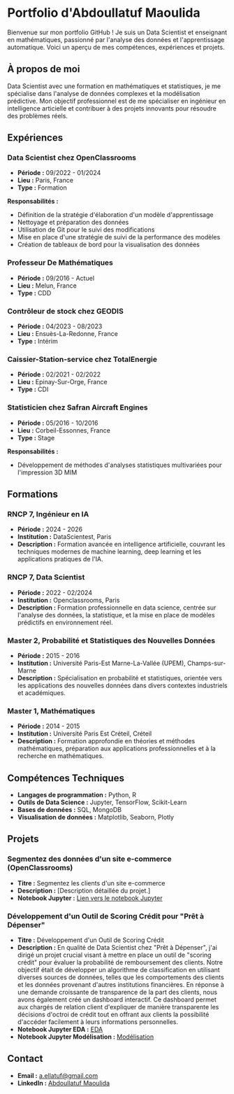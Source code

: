 # Portfolio d'Abdoullatuf Maoulida

Bienvenue sur mon portfolio GitHub ! Je suis un Data Scientist et enseignant en mathématiques, passionné par l'analyse des données et l'apprentissage automatique. Voici un aperçu de mes compétences, expériences et projets.

## À propos de moi

Data Scientist avec une formation en mathématiques et statistiques, je me spécialise dans l'analyse de données complexes et la modélisation prédictive. Mon objectif professionnel est de me spécialiser en ingénieur en intelligence articielle et contribuer à des projets innovants pour résoudre des problèmes réels.

## Expériences

### Data Scientist chez OpenClassrooms
- **Période :** 09/2022 - 01/2024
- **Lieu :** Paris, France
- **Type :** Formation

**Responsabilités :**
- Définition de la stratégie d'élaboration d'un modèle d'apprentissage
- Nettoyage et préparation des données
- Utilisation de Git pour le suivi des modifications
- Mise en place d'une stratégie de suivi de la performance des modèles
- Création de tableaux de bord pour la visualisation des données

### Professeur De Mathématiques
- **Période :** 09/2016 - Actuel
- **Lieu :** Melun, France
- **Type :** CDD

### Contrôleur de stock chez GEODIS
- **Période :** 04/2023 - 08/2023
- **Lieu :** Ensuès-La-Redonne, France
- **Type :** Intérim

### Caissier-Station-service chez TotalEnergie
- **Période :** 02/2021 - 02/2022
- **Lieu :** Epinay-Sur-Orge, France
- **Type :** CDI

### Statisticien chez Safran Aircraft Engines
- **Période :** 05/2016 - 10/2016
- **Lieu :** Corbeil-Essonnes, France
- **Type :** Stage

**Responsabilités :**
- Développement de méthodes d'analyses statistiques multivariées pour l'impression 3D MIM

## Formations

### RNCP 7, Ingénieur en IA
- **Période :** 2024 - 2026
- **Institution :** DataScientest, Paris
- **Description :** Formation avancée en intelligence artificielle, couvrant les techniques modernes de machine learning, deep learning et les applications pratiques de l'IA.

### RNCP 7, Data Scientist
- **Période :** 2022 - 02/2024
- **Institution :** Openclassrooms, Paris
- **Description :** Formation professionnelle en data science, centrée sur l'analyse des données, la statistique, et la mise en place de modèles prédictifs en environnement réel.

### Master 2, Probabilité et Statistiques des Nouvelles Données
- **Période :** 2015 - 2016
- **Institution :** Université Paris-Est Marne-La-Vallée (UPEM), Champs-sur-Marne
- **Description :** Spécialisation en probabilité et statistiques, orientée vers les applications des nouvelles données dans divers contextes industriels et académiques.

### Master 1, Mathématiques
- **Période :** 2014 - 2015
- **Institution :** Université Paris Est Créteil, Créteil
- **Description :** Formation approfondie en théories et méthodes mathématiques, préparation aux applications professionnelles et à la recherche en mathématiques.


## Compétences Techniques

- **Langages de programmation :** Python, R
- **Outils de Data Science :** Jupyter, TensorFlow, Scikit-Learn
- **Bases de données :** SQL, MongoDB
- **Visualisation de données :** Matplotlib, Seaborn, Plotly

## Projets

### Segmentez des données d'un site e-commerce (OpenClassrooms)
- **Titre :** Segmentez les clients d'un site e-commerce
- **Description :** [Description détaillée du projet.]
- **Notebook Jupyter :** [Lien vers le notebook Jupyter](URL_du_notebook)

### Développement d'un Outil de Scoring Crédit pour "Prêt à Dépenser"
- **Titre :** Développement d'un Outil de Scoring Crédit
- **Description :** En qualité de Data Scientist chez "Prêt à Dépenser", j'ai dirigé un projet crucial visant à mettre en place un outil de "scoring crédit" pour évaluer la probabilité de remboursement des clients. Notre objectif était de développer un algorithme de classification en utilisant diverses sources de données, telles que les comportements des clients et les données provenant d'autres institutions financières. En réponse à une demande croissante de transparence de la part des clients, nous avons également créé un dashboard interactif. Ce dashboard permet aux chargés de relation client d'expliquer de manière transparente les décisions d'octroi de crédit tout en offrant aux clients la possibilité d'accéder facilement à leurs informations personnelles.
- **Notebook Jupyter EDA :** [EDA](URL_du_notebook)
- **Notebook Jupyter Modélisation :** [Modélisation](URL_du_notebook)

## Contact

- **Email :** a.ellatuf@gmail.com
- **LinkedIn :** [Abdoullatuf Maoulida](https://www.linkedin.com/in/abdoullatuf-maoulida/)





